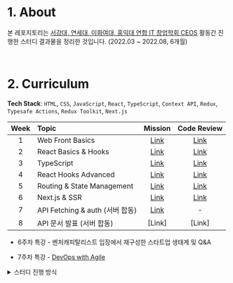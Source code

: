 # 1. About

본 레포지토리는 [서강대, 연세대, 이화여대, 홍익대 연합 IT 창업학회 CEOS](https://www.ceos.or.kr/) 활동간 진행한 스터디 결과물을 정리한 것입니다. (2022.03 ~ 2022.08, 6개월)

<br>

# 2. Curriculum

**Tech Stack**: `HTML`, `CSS`, `JavaScript`, `React`, `TypeScript`, `Context API`, `Redux`, `Typesafe Actions`, `Redux Toolkit`, `Next.js`

| Week | Topic                                  | Mission                                          | Code Review |
| :--: | :-------------------------------------- | :----------------------------------------------------------: | :-------: |
|  1   | Web Front Basics      | [Link](https://github.com/24siefil/vanilla-todo-15th/tree/24siefil) | [Link](https://github.com/CEOS-Developers/vanilla-todo-15th/pull/7) |
|  2   | React Basics & Hooks                   | [Link](https://github.com/24siefil/react-todo-15th/tree/24siefil) | [Link](https://github.com/CEOS-Developers/react-todo-15th/pull/9) |
|  3   | TypeScript    | [Link](https://github.com/24siefil/react-todo-15th/tree/24siefil-2) | [Link](https://github.com/CEOS-Developers/react-todo-15th/pull/19) |
|  4   | React Hooks Advanced | [Link](https://github.com/24siefil/react-messenger-15th/tree/24siefil-redux) | [Link](https://github.com/CEOS-Developers/react-messenger-15th/pull/4) |
|  5   | Routing & State Management | [Link](https://github.com/24siefil/react-messenger-15th/tree/24siefil-redux) | [Link](https://github.com/CEOS-Developers/react-messenger-15th/pull/13) |
|  6   | Next.js & SSR        | [Link](https://github.com/24siefil/react-blog-15th/tree/24siefil) | [Link](https://github.com/CEOS-Developers/react-blog-15th/pull/10) |
|  7   | API Fetching & auth (서버 합동) | [Link](https://github.com/24siefil/react-vote-15th/blob/main/README.md) | - |
|  8   | API 문서 발표 (서버 합동)      | [Link] | [Link] |

* 6주차 특강 - 벤처캐피탈리스트 입장에서 재구성한 스타트업 생태계 및 Q&A

* 7주차 특강 - [DevOps with Agile](https://orchid-peacock-e6f.notion.site/7-DevOps-with-Agile-84ee7cf2e3504e28a560497244a0f874) 



<details>
<summary>스터디 진행 방식</summary>
<div markdown="1">

### 코드 리뷰

1. 과제 제출이 마감된 이후, Slack을 통해 **코드리뷰 파트너**가 공개됩니다.
2. 자신의 코드리뷰 파트너에게 아낌없이 리뷰를 달아주세요! 컨벤션, 코딩 스타일, 디자인 패턴 등에 대한 가감없는 (그러나 마음 상하지는 않게) 리뷰를 남겨 주시면 됩니다.
3. 여러분의 리뷰 파트너께서도 여러분의 과제를 리뷰해 드립니다. 코드리뷰에 자유롭게 대댓글을 달며 *개발자의 대화*를 해 보도록 합시다!

### 스터디 진행 순서

스터디는 전체 발표 세션 → 개별 토론 세션 → 차주 과제 공지의 순으로 진행됩니다.

### 전체 발표 세션

1. 과제 제출이 완료된 이후 Slack을 통해 2명의 발표자를 공지해 드립니다.
2. 발표자로 선정된 두 분은 전체 발표 세션에서 **10분 내로** 자유롭게 발표해 주세요.
   - 발표는 다음의 사항을 포함해서 준비해 주세요.
     - 해당 주차 과제의 시연
     - 과제를 수행하면서 중점적으로 고려한 요소
     - 과제를 수행하면서 겪었던 어려운 사항과 그것을 해결한 방법
     - 과제 요구사항 외 본인이 과제에 추가한 기능
     - Key Question에 대한 답
     - 외에 발표자가 프론트엔드 15기와 논의해 보고 싶은 이슈
3. 한 분의 발표가 끝나면 잠시 박수의 시간을 가지고 발표 내용에 대한 질문 시간을 갖습니다.

### 개별 토론 세션

1. 전체 발표 세션이 종료된 후, 3개의 그룹으로 나누어 소회의실에 입장합니다.
2. 소회의실에 입장 후 다음 사항에 대해 서로의 생각을 주고 받습니다.
   - 개별 토론 세션은 다음의 사항을 중심으로 토의해 보세요.
     - Key Question에 대한 답
     - 과제를 수행하기 위해 중점적으로 고려한 요소
     - 과제를 수행하면서 적용했던 기술 스택 (라이브러리, 디자인 패턴 등)
     - 과제 수행 중 발생했던 에러 및 해결 방법

### 차주 과제 공지

1. 개별 토론 세션이 종료된 이후에는 다음주 과제에 대한 공지가 나갑니다.
2. 차주 과제 공지에는 과제 수행을 위한 간단한 설명과 과제 제출을 위한 Repository 링크가 공개됩니다.
3. 그후 과제를 시작해 주시면 됩니다.

### 미션(과제) 수행 방법

1. 매주 미션을 진행하기 위한 **Repository**는 **일요일 스터디 시간**에 공유됩니다.
2. **미션 목표**를 염두에 두고, **필수 사항**과 **선택 사항**을 구현합니다.
3. 기능 단위로 나누어 코드를 작성하고, [커밋메세지 작성법](https://meetup.toast.com/posts/106)에 따라 커밋 합니다.
4. 미션마다 제시된 **Key Questions**에 대한 답변과 여러분들의 생각을 준비해 주세요.
   - 준비한 Key Questions에 대한 답변은 매 과제 제출 시 PR에 작성합니다.
   - Key Questions는 미션 진행을 하는 과정에서 자연스럽게 고민해 볼 만한 주제들로 선정되었습니다.
   - Key Questions에 정해진 정답이 있는 것은 아니며, 구글링이나 자료조사를 해 오는 것보다는 여러분이 미션을 진행하면서 느끼고 경험한 점을 바탕으로 준비해 주시길 권고드립니다.
   - 그 외에도 토의하거나 공유하고 싶은 토픽이 있다면 준비해 오셔도 좋습니다.
5. 해당 주 **금요일 23시 59분**까지 구현을 완료하여 [스터디 과제 제출 안내](https://www.notion.so/CEOS-15-7659819349344b6eac055b8093b896f1)에 따라 PR 템플릿에 맞춰 해당 Repository에 Pull Request를 보내 주세요.
6. **토요일**부터 **스터디 시간 전**까지는 지정된 파트너의 **코드를 리뷰**해 주세요.
   - 코드리뷰 파트너는 토요일에 공개되며, 인당 2명씩 서로 코드리뷰를 주고 받습니다.
   - 코드리뷰는 꼭 파트너만 할 필요는 없습니다. 원하신다면 다른 분의 PR에 댓글을 달아 주셔도 됩니다!
   - 운영진도 코드리뷰를 해 드리고, 운영진의 코드에 의견을 달아 주시는 것도 환영입니다.

</div>
</details>
